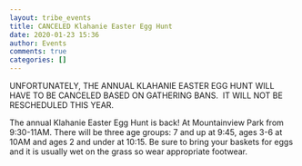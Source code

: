 ```yaml
---
layout: tribe_events
title: CANCELED Klahanie Easter Egg Hunt
date: 2020-01-23 15:36
author: Events
comments: true
categories: []
---
```

UNFORTUNATELY, THE ANNUAL KLAHANIE EASTER EGG HUNT WILL HAVE TO BE CANCELED BASED ON GATHERING BANS.  IT WILL NOT BE RESCHEDULED THIS YEAR.

The annual Klahanie Easter Egg Hunt is back! At Mountainview Park from 9:30-11AM. There will be three age groups: 7 and up at 9:45, ages 3-6 at 10AM and ages 2 and under at 10:15. Be sure to bring your baskets for eggs and it is usually wet on the grass so wear appropriate footwear.
